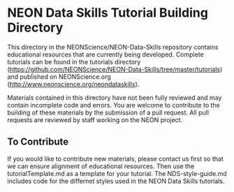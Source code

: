 NEON Data Skills Tutorial Building Directory
================

<!-- ****** Description ****** -->
This directory in the NEONScience/NEON-Data-Skills repository contains educational
resources that are currently being developed. Complete tutorials can be found in
the tutorials directory (https://github.com/NEONScience/NEON-Data-Skills/tree/master/tutorials)
and published on NEONScience.org (http://www.neonscience.org/neondataskills).  

Materials contained in this directory have not been fully reviewed and may 
contain incomplete code and errors. You are welcome to contribute to the building
of these materials by the submission of a pull request. All pull requests are 
reviewed by staff working on the NEON project. 

## To Contribute
If you would like to contribute new materials, please contact us first so that 
we can ensure alignment of educational resources. Then use the tutorialTemplate.md
as a template for your tutorial. The NDS-style-guide.md includes code for the
differnet styles used in the NEON Data Skills tutorials. 
